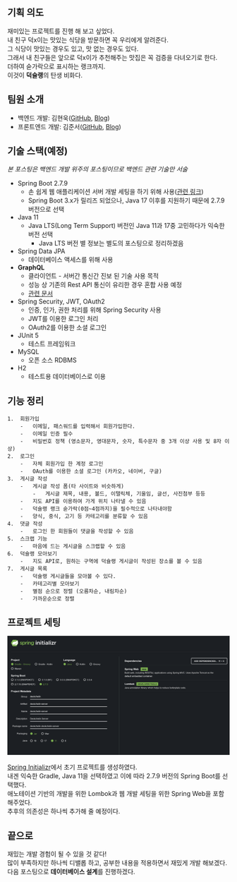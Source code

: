 ## 기획 의도
재미있는 프로젝트를 진행 해 보고 싶었다.  
내 친구 덕x이는 맛있는 식당을 방문하면 꼭 우리에게 알려준다.  
그 식당이 맛있는 경우도 있고, 맛 없는 경우도 있다.  
그래서 내 친구들은 앞으로 덕x이가 추천해주는 맛집은 꼭 검증을 다녀오기로 한다.  
더하여 숟가락으로 표시하는 랭크까지.  
이것이 **덕슐랭**의 탄생 비화다.  

## 팀원 소개
- 백엔드 개발: 김현욱([GitHub](https://github.com/oasis791), [Blog](https://kimhyunwook.com))
- 프론트엔드 개발: 김준서([GitHub](https://github.com/narcoker), [Blog](https://narcoker.github.io/Narcoker_blog/))

## 기술 스택(예정)
_본 포스팅은 백엔드 개발 위주의 포스팅이므로 백엔드 관련 기술만 서술_
- Spring Boot 2.7.9
	- 손 쉽게 웹 애플리케이션 서버 개발 세팅을 하기 위해 사용([관련 링크](https://www.ibm.com/kr-ko/topics/java-spring-boot))
	- Spring Boot 3.x가 릴리즈 되었으나, Java 17 이후를 지원하기 때문에 2.7.9 버전으로 선택
- Java 11
	- Java LTS(Long Term Support) 버전인 Java 11과 17중 고민하다가 익숙한 버전 선택
		- Java LTS 버전 별 정보는 별도의 포스팅으로 정리하겠음
- Spring Data JPA
	- 데이터베이스 액세스를 위해 사용
- **GraphQL**
	- 클라이언트 - 서버간 통신간 진보 된 기술 사용 목적
	- 성능 상 기존의 Rest API 통신이 유리한 경우 혼합 사용 예정
	- [관련 문서](https://www.redhat.com/ko/topics/api/what-is-graphql)
- Spring Security, JWT, OAuth2
	- 인증, 인가, 권한 처리를 위해 Spring Security 사용
	- JWT를 이용한 로그인 처리
	- OAuth2를 이용한 소셜 로그인
- JUnit 5
	- 테스트 프레임워크
- MySQL
	- 오픈 소스 RDBMS
- H2
	- 테스트용 데이터베이스로 이용

## 기능 정리
```
1.  회원가입
    -   이메일, 패스워드를 입력해서 회원가입한다.
    -   이메일 인증 필수
    -   비밀번호 정책 (영소문자, 영대문자, 숫자, 특수문자 중 3개 이상 사용 및 8자 이상)
2.  로그인
    -   자체 회원가입 한 계정 로그인
    -   OAuth를 이용한 소셜 로그인 (카카오, 네이버, 구글)
3.  게시글 작성
    -   게시글 작성 폼(타 사이트와 비슷하게)
        -   게시글 제목, 내용, 볼드, 이탤릭체, 기울임, 글선, 사진첨부 등등
    -   지도 API를 이용하여 가게 위치 나타낼 수 있음
    -   덕슐랭 랭크 숟가락(0점~4점까지)을 필수적으로 나타내야함
    -   양식, 중식, 고기 등 카테고리를 분류할 수 있음
4.  댓글 작성
    -   로그인 한 회원들이 댓글을 작성할 수 있음
5.  스크랩 기능
    -   마음에 드는 게시글을 스크랩할 수 있음
6.  덕슐랭 모아보기
    -   지도 API로, 원하는 구역에 덕슐랭 게시글이 작성된 장소를 볼 수 있음
7.  게시글 목록
    -   덕슐랭 게시글들을 모아볼 수 있다.
    -   카테고리별 모아보기
    -   별점 순으로 정렬 (오름차순, 내림차순)
    -   가까운순으로 정렬
```

## 프로젝트 세팅

![세팅](https://github.com/oasis791/blog-posting/blob/main/Project/%EB%8D%95%EC%8A%90%EB%9E%AD_%EA%B0%80%EC%9D%B4%EB%93%9C/1-1.png?raw=true)

[Spring Initializr](https://start.spring.io)에서 초기 프로젝트를 생성하였다.  
내겐 익숙한 Gradle, Java 11을 선택하였고 이에 따라 2.7.9 버전의 Spring Boot를 선택했다.  
애노테이션 기반의 개발을 위한 Lombok과 웹 개발 세팅을 위한 Spring Web을 포함해주었다.  
추후의 의존성은 하나씩 추가해 줄 예정이다.  

## 끝으로
재밌는 개발 경험이 될 수 있을 것 같다!  
많이 부족하지만 하나씩 디밸롭 하고, 공부한 내용을 적용하면서 재밌게 개발 해보겠다.  
다음 포스팅으로 **데이터베이스 설계**를 진행하겠다.